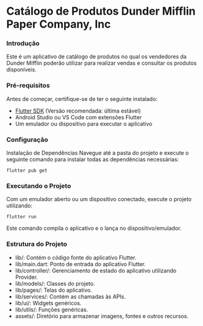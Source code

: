 # Catálogo de Produtos Dunder Mifflin Paper Company, Inc

### Introdução
Este é um aplicativo de catálogo de produtos no qual os vendedores da Dunder Mifflin poderão utilizar para realizar vendas e consultar os produtos disponíveis.

### Pré-requisitos
Antes de começar, certifique-se de ter o seguinte instalado:
- [Flutter SDK](https://docs.flutter.dev/get-started/install) (Versão recomendada: última estável)
- Android Studio ou VS Code com extensões Flutter
- Um emulador ou dispositivo para executar o aplicativo

### Configuração
Instalação de Dependências
Navegue até a pasta do projeto e execute o seguinte comando para instalar todas as dependências necessárias:
```
flutter pub get
```

### Executando o Projeto
Com um emulador aberto ou um dispositivo conectado, execute o projeto utilizando:
```
flutter run
```
Este comando compila o aplicativo e o lança no dispositivo/emulador.

### Estrutura do Projeto
- lib/: Contém o código fonte do aplicativo Flutter.
- lib/main.dart: Ponto de entrada do aplicativo Flutter.
- lib/controller/: Gerenciamento de estado do aplicativo utilizando Provider.
- lib/models/: Classes do projeto.
- lib/pages/: Telas do aplicativo.
- lib/services/: Contém as chamadas às APIs.
- lib/ui/: Widgets genéricos.
- lib/utils/: Funções genéricas.
- assets/: Diretório para armazenar imagens, fontes e outros recursos.
